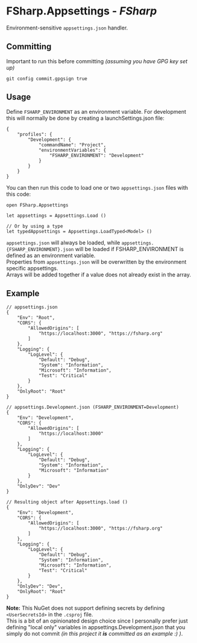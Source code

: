 # FSharp.Appsettings - _FSharp_

Environment-sensitive `appsettings.json` handler.

## Committing

Important to run this before committing _(assuming you have GPG key set up)_

```shell
git config commit.gpgsign true
```

## Usage

Define `FSHARP_ENVIRONMENT` as an environment variable. For development this will normally be done by creating a
launchSettings.json file:

```json5
{
	"profiles": {
		"Development": {
			"commandName": "Project",
			"environmentVariables": {
				"FSHARP_ENVIRONMENT": "Development"
			}
		}
	}
}
```

You can then run this code to load one or two `appsettings.json` files with this code:

```f#
open FSharp.Appsettings

let appsettings = Appsettings.Load ()

// Or by using a type
let typedAppsettings = Appsettings.LoadTyped<Model> ()
```

`appsettings.json` will always be loaded, while `appsettings.{FSHARP_ENVIRONMENT}.json` will be loaded if
FSHARP_ENVIRONMENT is defined as an environment variable.  
Properties from `appsettings.json` will be overwritten by the environment specific
appsettings.  
Arrays will be added together if a value does not already exist in the array.

## Example

```json5
// appsettings.json
{
	"Env": "Root",
	"CORS": {
		"AllowedOrigins": [
			"https://localhost:3000", "https://fsharp.org"
		]
	},
	"Logging": {
		"LogLevel": {
			"Default": "Debug",
			"System": "Information",
			"Microsoft": "Information",
			"Test": "Critical"
		}
	},
	"OnlyRoot": "Root"
}
```

```json5
// appsettings.Development.json (FSHARP_ENVIRONMENT=Development)
{
	"Env": "Development",
	"CORS": {
		"AllowedOrigins": [
			"https://localhost:3000"
		]
	},
	"Logging": {
		"LogLevel": {
			"Default": "Debug",
			"System": "Information",
			"Microsoft": "Information"
		}
	},
	"OnlyDev": "Dev"
}
```

```json5
// Resulting object after Appsettings.load ()
{
	"Env": "Development",
	"CORS": {
		"AllowedOrigins": [
			"https://localhost:3000", "https://fsharp.org"
		]
	},
	"Logging": {
		"LogLevel": {
			"Default": "Debug",
			"System": "Information",
			"Microsoft": "Information",
			"Test": "Critical"
		}
	},
	"OnlyDev": "Dev",
	"OnlyRoot": "Root"
}
```

**Note:** This NuGet does not support defining secrets by defining `<UserSecretsId>` in the `.csproj` file.  
This is a bit of an opinionated design choice since I personally prefer just defining "local only" variables in
appsettings.Development.json that you simply do not commit _(in this project it **is** committed as an example :) )_.
